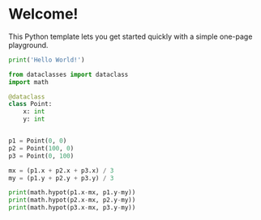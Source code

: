 # Welcome!

This Python template lets you get started quickly with a simple one-page playground.

```python runnable
print('Hello World!')
```

```python runnable
from dataclasses import dataclass
import math

@dataclass
class Point:
    x: int
    y: int


p1 = Point(0, 0)
p2 = Point(100, 0)
p3 = Point(0, 100)

mx = (p1.x + p2.x + p3.x) / 3
my = (p1.y + p2.y + p3.y) / 3

print(math.hypot(p1.x-mx, p1.y-my))
print(math.hypot(p2.x-mx, p2.y-my))
print(math.hypot(p3.x-mx, p3.y-my))
```



